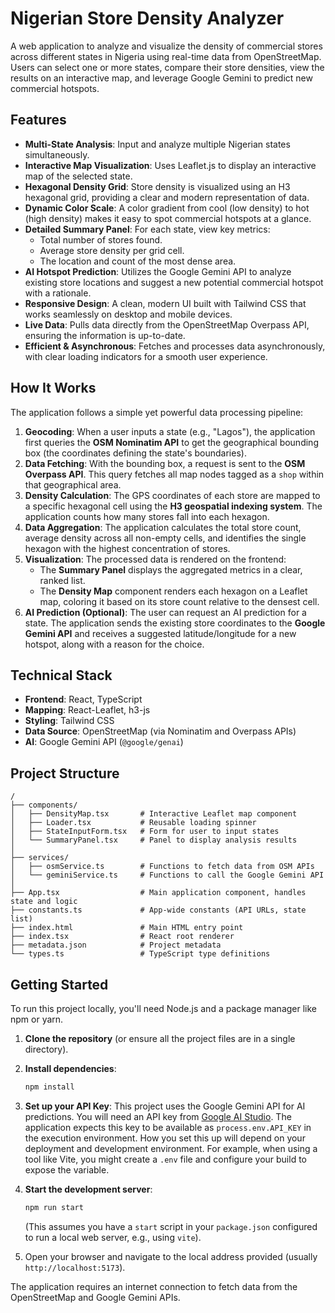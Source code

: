 # Nigerian Store Density Analyzer

A web application to analyze and visualize the density of commercial stores across different states in Nigeria using real-time data from OpenStreetMap. Users can select one or more states, compare their store densities, view the results on an interactive map, and leverage Google Gemini to predict new commercial hotspots.

## Features

-   **Multi-State Analysis**: Input and analyze multiple Nigerian states simultaneously.
-   **Interactive Map Visualization**: Uses Leaflet.js to display an interactive map of the selected state.
-   **Hexagonal Density Grid**: Store density is visualized using an H3 hexagonal grid, providing a clear and modern representation of data.
-   **Dynamic Color Scale**: A color gradient from cool (low density) to hot (high density) makes it easy to spot commercial hotspots at a glance.
-   **Detailed Summary Panel**: For each state, view key metrics:
    -   Total number of stores found.
    -   Average store density per grid cell.
    -   The location and count of the most dense area.
-   **AI Hotspot Prediction**: Utilizes the Google Gemini API to analyze existing store locations and suggest a new potential commercial hotspot with a rationale.
-   **Responsive Design**: A clean, modern UI built with Tailwind CSS that works seamlessly on desktop and mobile devices.
-   **Live Data**: Pulls data directly from the OpenStreetMap Overpass API, ensuring the information is up-to-date.
-   **Efficient & Asynchronous**: Fetches and processes data asynchronously, with clear loading indicators for a smooth user experience.

## How It Works

The application follows a simple yet powerful data processing pipeline:

1.  **Geocoding**: When a user inputs a state (e.g., "Lagos"), the application first queries the **OSM Nominatim API** to get the geographical bounding box (the coordinates defining the state's boundaries).
2.  **Data Fetching**: With the bounding box, a request is sent to the **OSM Overpass API**. This query fetches all map nodes tagged as a `shop` within that geographical area.
3.  **Density Calculation**: The GPS coordinates of each store are mapped to a specific hexagonal cell using the **H3 geospatial indexing system**. The application counts how many stores fall into each hexagon.
4.  **Data Aggregation**: The application calculates the total store count, average density across all non-empty cells, and identifies the single hexagon with the highest concentration of stores.
5.  **Visualization**: The processed data is rendered on the frontend:
    -   The **Summary Panel** displays the aggregated metrics in a clear, ranked list.
    -   The **Density Map** component renders each hexagon on a Leaflet map, coloring it based on its store count relative to the densest cell.
6.  **AI Prediction (Optional)**: The user can request an AI prediction for a state. The application sends the existing store coordinates to the **Google Gemini API** and receives a suggested latitude/longitude for a new hotspot, along with a reason for the choice.

## Technical Stack

-   **Frontend**: React, TypeScript
-   **Mapping**: React-Leaflet, h3-js
-   **Styling**: Tailwind CSS
-   **Data Source**: OpenStreetMap (via Nominatim and Overpass APIs)
-   **AI**: Google Gemini API (`@google/genai`)

## Project Structure

```
/
├── components/
│   ├── DensityMap.tsx       # Interactive Leaflet map component
│   ├── Loader.tsx           # Reusable loading spinner
│   ├── StateInputForm.tsx   # Form for user to input states
│   └── SummaryPanel.tsx     # Panel to display analysis results
│
├── services/
│   ├── osmService.ts        # Functions to fetch data from OSM APIs
│   └── geminiService.ts     # Functions to call the Google Gemini API
│
├── App.tsx                  # Main application component, handles state and logic
├── constants.ts             # App-wide constants (API URLs, state list)
├── index.html               # Main HTML entry point
├── index.tsx                # React root renderer
├── metadata.json            # Project metadata
└── types.ts                 # TypeScript type definitions
```

## Getting Started

To run this project locally, you'll need Node.js and a package manager like npm or yarn.

1.  **Clone the repository** (or ensure all the project files are in a single directory).

2.  **Install dependencies**:
    ```bash
    npm install
    ```

3.  **Set up your API Key**: This project uses the Google Gemini API for AI predictions. You will need an API key from [Google AI Studio](https://aistudio.google.com/app/apikey). The application expects this key to be available as `process.env.API_KEY` in the execution environment. How you set this up will depend on your deployment and development environment. For example, when using a tool like Vite, you might create a `.env` file and configure your build to expose the variable.

4.  **Start the development server**:
    ```bash
    npm run start
    ```
    (This assumes you have a `start` script in your `package.json` configured to run a local web server, e.g., using `vite`).

5.  Open your browser and navigate to the local address provided (usually `http://localhost:5173`).

The application requires an internet connection to fetch data from the OpenStreetMap and Google Gemini APIs.
